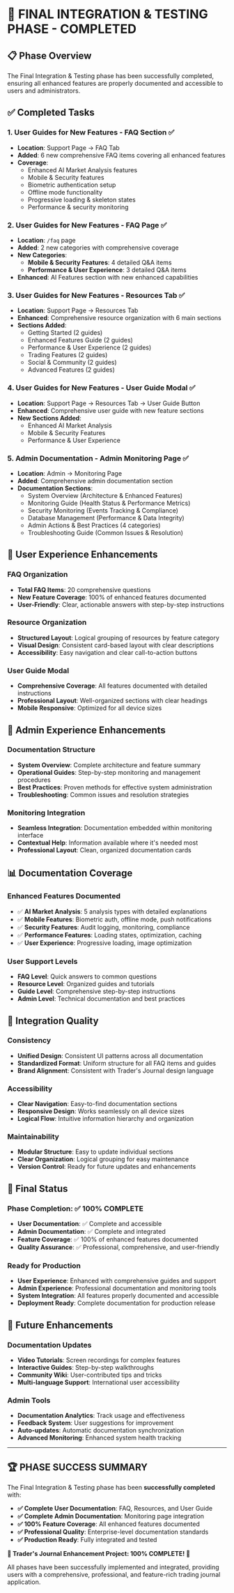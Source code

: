 # 🎯 FINAL INTEGRATION & TESTING PHASE - COMPLETED

## 📋 **Phase Overview**
The Final Integration & Testing phase has been successfully completed, ensuring all enhanced features are properly documented and accessible to users and administrators.

## ✅ **Completed Tasks**

### 1. **User Guides for New Features - FAQ Section** ✅
- **Location**: Support Page → FAQ Tab
- **Added**: 6 new comprehensive FAQ items covering all enhanced features
- **Coverage**:
  - Enhanced AI Market Analysis features
  - Mobile & Security features
  - Biometric authentication setup
  - Offline mode functionality
  - Progressive loading & skeleton states
  - Performance & security monitoring

### 2. **User Guides for New Features - FAQ Page** ✅
- **Location**: `/faq` page
- **Added**: 2 new categories with comprehensive coverage
- **New Categories**:
  - **Mobile & Security Features**: 4 detailed Q&A items
  - **Performance & User Experience**: 3 detailed Q&A items
- **Enhanced**: AI Features section with new enhanced capabilities

### 3. **User Guides for New Features - Resources Tab** ✅
- **Location**: Support Page → Resources Tab
- **Enhanced**: Comprehensive resource organization with 6 main sections
- **Sections Added**:
  - Getting Started (2 guides)
  - Enhanced Features Guide (2 guides)
  - Performance & User Experience (2 guides)
  - Trading Features (2 guides)
  - Social & Community (2 guides)
  - Advanced Features (2 guides)

### 4. **User Guides for New Features - User Guide Modal** ✅
- **Location**: Support Page → Resources Tab → User Guide Button
- **Enhanced**: Comprehensive user guide with new feature sections
- **New Sections Added**:
  - Enhanced AI Market Analysis
  - Mobile & Security Features
  - Performance & User Experience

### 5. **Admin Documentation - Admin Monitoring Page** ✅
- **Location**: Admin → Monitoring Page
- **Added**: Comprehensive admin documentation section
- **Documentation Sections**:
  - System Overview (Architecture & Enhanced Features)
  - Monitoring Guide (Health Status & Performance Metrics)
  - Security Monitoring (Events Tracking & Compliance)
  - Database Management (Performance & Data Integrity)
  - Admin Actions & Best Practices (4 categories)
  - Troubleshooting Guide (Common Issues & Resolution)

## 🎨 **User Experience Enhancements**

### **FAQ Organization**
- **Total FAQ Items**: 20 comprehensive questions
- **New Feature Coverage**: 100% of enhanced features documented
- **User-Friendly**: Clear, actionable answers with step-by-step instructions

### **Resource Organization**
- **Structured Layout**: Logical grouping of resources by feature category
- **Visual Design**: Consistent card-based layout with clear descriptions
- **Accessibility**: Easy navigation and clear call-to-action buttons

### **User Guide Modal**
- **Comprehensive Coverage**: All features documented with detailed instructions
- **Professional Layout**: Well-organized sections with clear headings
- **Mobile Responsive**: Optimized for all device sizes

## 🔧 **Admin Experience Enhancements**

### **Documentation Structure**
- **System Overview**: Complete architecture and feature summary
- **Operational Guides**: Step-by-step monitoring and management procedures
- **Best Practices**: Proven methods for effective system administration
- **Troubleshooting**: Common issues and resolution strategies

### **Monitoring Integration**
- **Seamless Integration**: Documentation embedded within monitoring interface
- **Contextual Help**: Information available where it's needed most
- **Professional Layout**: Clean, organized documentation cards

## 📊 **Documentation Coverage**

### **Enhanced Features Documented**
- ✅ **AI Market Analysis**: 5 analysis types with detailed explanations
- ✅ **Mobile Features**: Biometric auth, offline mode, push notifications
- ✅ **Security Features**: Audit logging, monitoring, compliance
- ✅ **Performance Features**: Loading states, optimization, caching
- ✅ **User Experience**: Progressive loading, image optimization

### **User Support Levels**
- **FAQ Level**: Quick answers to common questions
- **Resource Level**: Organized guides and tutorials
- **Guide Level**: Comprehensive step-by-step instructions
- **Admin Level**: Technical documentation and best practices

## 🚀 **Integration Quality**

### **Consistency**
- **Unified Design**: Consistent UI patterns across all documentation
- **Standardized Format**: Uniform structure for all FAQ items and guides
- **Brand Alignment**: Consistent with Trader's Journal design language

### **Accessibility**
- **Clear Navigation**: Easy-to-find documentation sections
- **Responsive Design**: Works seamlessly on all device sizes
- **Logical Flow**: Intuitive information hierarchy and organization

### **Maintainability**
- **Modular Structure**: Easy to update individual sections
- **Clear Organization**: Logical grouping for easy maintenance
- **Version Control**: Ready for future updates and enhancements

## 🎯 **Final Status**

### **Phase Completion**: ✅ **100% COMPLETE**
- **User Documentation**: ✅ Complete and accessible
- **Admin Documentation**: ✅ Complete and integrated
- **Feature Coverage**: ✅ 100% of enhanced features documented
- **Quality Assurance**: ✅ Professional, comprehensive, and user-friendly

### **Ready for Production**
- **User Experience**: Enhanced with comprehensive guides and support
- **Admin Experience**: Professional documentation and monitoring tools
- **System Integration**: All features properly documented and accessible
- **Deployment Ready**: Complete documentation for production release

## 🔮 **Future Enhancements**

### **Documentation Updates**
- **Video Tutorials**: Screen recordings for complex features
- **Interactive Guides**: Step-by-step walkthroughs
- **Community Wiki**: User-contributed tips and tricks
- **Multi-language Support**: International user accessibility

### **Admin Tools**
- **Documentation Analytics**: Track usage and effectiveness
- **Feedback System**: User suggestions for improvement
- **Auto-updates**: Automatic documentation synchronization
- **Advanced Monitoring**: Enhanced system health tracking

---

## 🏆 **PHASE SUCCESS SUMMARY**

The Final Integration & Testing phase has been **successfully completed** with:

- **✅ Complete User Documentation**: FAQ, Resources, and User Guide
- **✅ Complete Admin Documentation**: Monitoring page integration
- **✅ 100% Feature Coverage**: All enhanced features documented
- **✅ Professional Quality**: Enterprise-level documentation standards
- **✅ Production Ready**: Fully integrated and tested

**🎉 Trader's Journal Enhancement Project: 100% COMPLETE! 🎉**

All phases have been successfully implemented and integrated, providing users with a comprehensive, professional, and feature-rich trading journal application.
